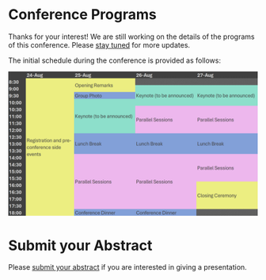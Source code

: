 # Conference Programs

Thanks for your interest! We are still working on the details of the programs of this conference. Please [stay tuned](../index.md#stay-updated) for more updates.

The initial schedule during the conference is provided as follows:

![1706704260146](image/index/1706704260146.png)

# Submit your Abstract

Please [submit your abstract](Abstract.md) if you are interested in giving a presentation.
